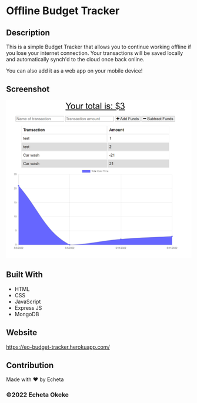# Offline Budget Tracker

## Description
This is a simple Budget Tracker that allows you to continue working offline if you lose your internet connection. Your transactions will be saved locally and automatically synch'd to the cloud once back online.

You can also add it as a web app on your mobile device!


## Screenshot
![Offline Budget Tracker](public/images/screenshot.png)


## Built With
* HTML
* CSS
* JavaScript
* Express JS
* MongoDB

## Website
https://eo-budget-tracker.herokuapp.com/

## Contribution
Made with ❤️ by Echeta

### ©️2022 Echeta Okeke

